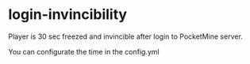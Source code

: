 login-invincibility
===================

Player is 30 sec freezed and invincible after login to PocketMine server.

You can configurate the time in the config.yml
